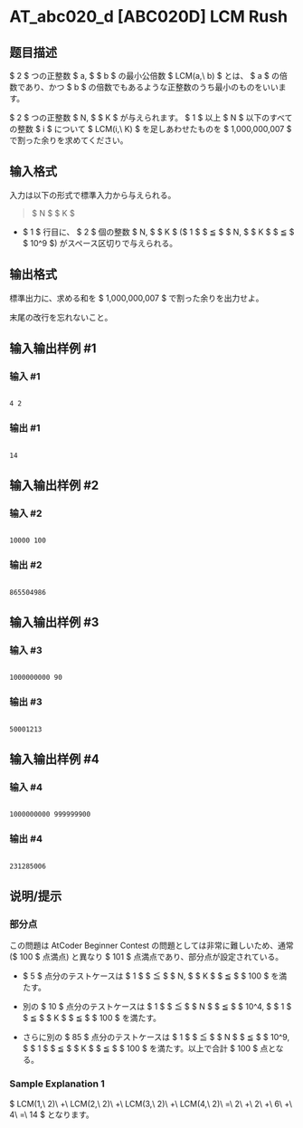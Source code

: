 # AT_abc020_d [ABC020D] LCM Rush

## 题目描述

[problemUrl]: https://atcoder.jp/contests/abc020/tasks/abc020_d

$ 2 $ つの正整数 $ a, $ $ b $ の最小公倍数 $ LCM(a,\ b) $ とは、 $ a $ の倍数であり、かつ $ b $ の倍数でもあるような正整数のうち最小のものをいいます。

$ 2 $ つの正整数 $ N, $ $ K $ が与えられます。 $ 1 $ 以上 $ N $ 以下のすべての整数 $ i $ について $ LCM(i,\ K) $ を足しあわせたものを $ 1,000,000,007 $ で割った余りを求めてください。

## 输入格式

入力は以下の形式で標準入力から与えられる。

> $ N $ $ K $

- $ 1 $ 行目に、 $ 2 $ 個の整数 $ N, $ $ K $ ($ 1 $ $ ≦ $ $ N, $ $ K $ $ ≦ $ $ 10^9 $) がスペース区切りで与えられる。

## 输出格式

標準出力に、求める和を $ 1,000,000,007 $ で割った余りを出力せよ。

末尾の改行を忘れないこと。

## 输入输出样例 #1

### 输入 #1

```
4 2
```

### 输出 #1

```
14
```

## 输入输出样例 #2

### 输入 #2

```
10000 100
```

### 输出 #2

```
865504986
```

## 输入输出样例 #3

### 输入 #3

```
1000000000 90
```

### 输出 #3

```
50001213
```

## 输入输出样例 #4

### 输入 #4

```
1000000000 999999900
```

### 输出 #4

```
231285006
```

## 说明/提示

### 部分点

この問題は AtCoder Beginner Contest の問題としては非常に難しいため、通常 ($ 100 $ 点満点) と異なり $ 101 $ 点満点であり、部分点が設定されている。

- $ 5 $ 点分のテストケースは $ 1 $ $ ≦ $ $ N, $ $ K $ $ ≦ $ $ 100 $ を満たす。
- 別の $ 10 $ 点分のテストケースは $ 1 $ $ ≦ $ $ N $ $ ≦ $ $ 10^4, $ $ 1 $ $ ≦ $ $ K $ $ ≦ $ $ 100 $ を満たす。
- さらに別の $ 85 $ 点分のテストケースは $ 1 $ $ ≦ $ $ N $ $ ≦ $ $ 10^9, $ $ 1 $ $ ≦ $ $ K $ $ ≦ $ $ 100 $ を満たす。以上で合計 $ 100 $ 点となる。

### Sample Explanation 1

$ LCM(1,\ 2)\ +\ LCM(2,\ 2)\ +\ LCM(3,\ 2)\ +\ LCM(4,\ 2)\ =\ 2\ +\ 2\ +\ 6\ +\ 4\ =\ 14 $ となります。
